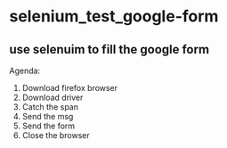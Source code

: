 # selenium_test_google-form
## use selenuim to fill the google form

Agenda:
1. Download firefox browser
2. Download driver
3. Catch the span
4. Send the msg
5. Send the form
6. Close the browser
